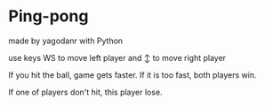 # Ping-pong
made by yagodanr with Python

use keys WS to move left player and ↕ to move right player


If you hit the ball, game gets faster. If it is too fast, both players win.

If one of players don't hit, this player lose.
